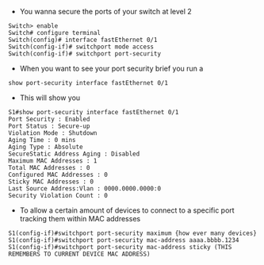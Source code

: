 
+ You wanna secure the ports of your switch at level 2
```
Switch> enable
Switch# configure terminal
Switch(config)# interface fastEthernet 0/1
Switch(config-if)# switchport mode access
Switch(config-if)# switchport port-security
```

+ When you want to see your port security brief you run a 
```
show port-security interface fastEthernet 0/1
```

+ This will show you
```
S1#show port-security interface fastEthernet 0/1
Port Security : Enabled
Port Status : Secure-up
Violation Mode : Shutdown
Aging Time : 0 mins
Aging Type : Absolute
SecureStatic Address Aging : Disabled
Maximum MAC Addresses : 1
Total MAC Addresses : 0
Configured MAC Addresses : 0
Sticky MAC Addresses : 0
Last Source Address:Vlan : 0000.0000.0000:0
Security Violation Count : 0
```

+ To allow a certain amount of devices to connect to a specific port tracking them within MAC addresses
```
S1(config-if)#switchport port-security maximum {how ever many devices}
S1(config-if)#switchport port-security mac-address aaaa.bbbb.1234
S1(config-if)#switchport port-security mac-address sticky (THIS REMEMBERS TO CURRENT DEVICE MAC ADDRESS)
```